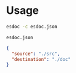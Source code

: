 # Usage

```sh
esdoc -c esdoc.json
```

``esdoc.json``

```json
{
  "source": "./src",
  "destination": "./doc"
}
```
